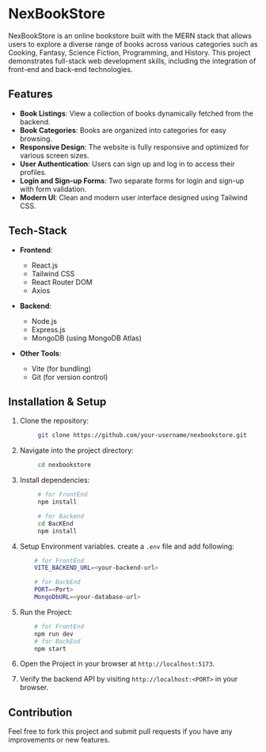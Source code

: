 # NexBookStore

NexBookStore is an online bookstore built with the MERN stack that allows users to explore a diverse range of books across various categories such as Cooking, Fantasy, Science Fiction, Programming, and History. This project demonstrates full-stack web development skills, including the integration of front-end and back-end technologies.

## Features

- **Book Listings**: View a collection of books dynamically fetched from the backend.
- **Book Categories**: Books are organized into categories for easy browsing.
- **Responsive Design**: The website is fully responsive and optimized for various screen sizes.
- **User Authentication**: Users can sign up and log in to access their profiles.
- **Login and Sign-up Forms**: Two separate forms for login and sign-up with form validation.
- **Modern UI**: Clean and modern user interface designed using Tailwind CSS.
  
## Tech-Stack

- **Frontend**:
  - React.js
  - Tailwind CSS
  - React Router DOM
  - Axios

- **Backend**:
  - Node.js
  - Express.js
  - MongoDB (using MongoDB Atlas)
  
- **Other Tools**:
  - Vite (for bundling)
  - Git (for version control)

## Installation & Setup

1. Clone the repository:
   ```bash
        git clone https://github.com/your-username/nexbookstore.git  
   ```
2. Navigate into the project directory:
   ```bash
        cd nexbookstore
   ```
3. Install dependencies:
   ```bash
        # for FrontEnd  
        npm install
   ```
   ```bash
        # for Backend
        cd BacKEnd
        npm install
    ```
4. Setup Environment variables. create a ``.env`` file and add following:
    ```bash
        # for FrontEnd 
        VITE_BACKEND_URL=<your-backend-url>
    
        # for BackEnd
        PORT=<Port>
        MongoDbURL=<your-database-url>
    ```
5. Run the Project:
    ```bash
        # for FrontEnd
        npm run dev 
        # for BackEnd
        npm start
    ``` 
6. Open the Project in your browser at ``http://localhost:5173``.

7. Verify the backend API by visiting ``http://localhost:<PORT>`` in your browser.

## Contribution
Feel free to fork this project and submit pull requests if you have any improvements or new features.
